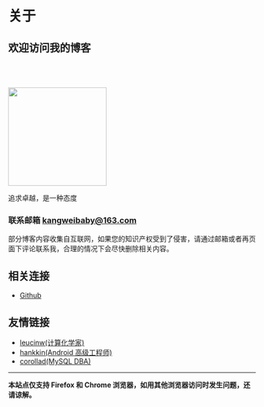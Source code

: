 # 关于

## 欢迎访问我的博客

[annotation]: <id> (a671d7a3-0cc4-431d-bcd2-1448e573fa5b)
[annotation]: <status> (static)
[annotation]: <comments> (true)

<img class="ui centered image circular" style="width: 200px; height: 200px; margin-top: 50px;" 
 src="/static/images/favicon.jpg">
<div class="ui centered header">追求卓越，是一种态度</div>

### 联系邮箱 **<kangweibaby@163.com>**

部分博客内容收集自互联网，如果您的知识产权受到了侵害，请通过邮箱或者再页面下评论联系我，合理的情况下会尽快删除相关内容。

## 相关连接

- [Github](https://github.com/StevenBaby)

## 友情链接

- [leucinw(计算化学家)](https://biomol.bme.utexas.edu/~liuchw)
- [hankkin(Android 高级工程师)](http://hankkin.club/)
- [corollad(MySQL DBA)](http://corollad.top/)

---

**本站点仅支持 Firefox 和 Chrome 浏览器，如用其他浏览器访问时发生问题，还请谅解。**
